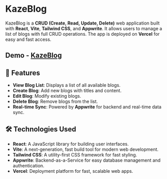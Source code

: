 # KazeBlog

KazeBlog is a **CRUD (Create, Read, Update, Delete)** web application built with **React**, **Vite**, **Tailwind CSS**, and **Appwrite**. It allows users to manage a list of blogs with full CRUD operations. The app is deployed on **Vercel** for easy and fast access.

## Demo - <a href= "https://kaze-blog.vercel.app/">KazeBlog</a>

## 🚀 Features

- **View Blog List**: Displays a list of all available blogs.
- **Create Blog**: Add new blogs with titles and content.
- **Edit Blog**: Modify existing blogs.
- **Delete Blog**: Remove blogs from the list.
- **Real-time Sync**: Powered by **Appwrite** for backend and real-time data sync.

## 🛠️ Technologies Used

- **React**: A JavaScript library for building user interfaces.
- **Vite**: A next-generation, fast build tool for modern web development.
- **Tailwind CSS**: A utility-first CSS framework for fast styling.
- **Appwrite**: Backend-as-a-Service for easy database management and authentication.
- **Vercel**: Deployment platform for fast, scalable web apps.

